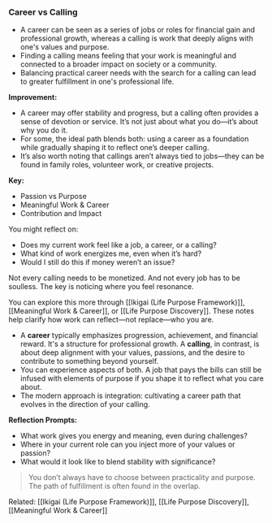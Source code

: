 ### Career vs Calling

- A career can be seen as a series of jobs or roles for financial gain and professional growth, whereas a calling is work that deeply aligns with one's values and purpose.
- Finding a calling means feeling that your work is meaningful and connected to a broader impact on society or a community.
- Balancing practical career needs with the search for a calling can lead to greater fulfillment in one's professional life.

**Improvement:**
- A career may offer stability and progress, but a calling often provides a sense of devotion or service. It’s not just about what you do—it’s about why you do it.
- For some, the ideal path blends both: using a career as a foundation while gradually shaping it to reflect one’s deeper calling.
- It’s also worth noting that callings aren’t always tied to jobs—they can be found in family roles, volunteer work, or creative projects.

**Key:**
- Passion vs Purpose
- Meaningful Work & Career
- Contribution and Impact


You might reflect on:
- Does my current work feel like a job, a career, or a calling?
- What kind of work energizes me, even when it’s hard?
- Would I still do this if money weren’t an issue?

Not every calling needs to be monetized. And not every job has to be soulless. The key is noticing where you feel resonance.

You can explore this more through [[Ikigai (Life Purpose Framework)]], [[Meaningful Work & Career]], or [[Life Purpose Discovery]]. These notes help clarify how work can reflect—not replace—who you are.


- A **career** typically emphasizes progression, achievement, and financial reward. It's a structure for professional growth. A **calling**, in contrast, is about deep alignment with your values, passions, and the desire to contribute to something beyond yourself.
- You can experience aspects of both. A job that pays the bills can still be infused with elements of purpose if you shape it to reflect what you care about.
- The modern approach is integration: cultivating a career path that evolves in the direction of your calling.

**Reflection Prompts:**
- What work gives you energy and meaning, even during challenges?
- Where in your current role can you inject more of your values or passion?
- What would it look like to blend stability with significance?

> You don’t always have to choose between practicality and purpose. The path of fulfillment is often found in the overlap.

Related: [[Ikigai (Life Purpose Framework)]], [[Life Purpose Discovery]], [[Meaningful Work & Career]]